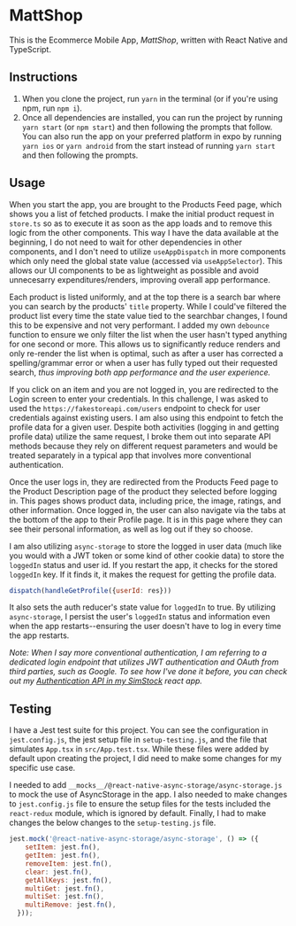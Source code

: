 # MattShop

This is the Ecommerce Mobile App, *MattShop*, written with React Native and TypeScript.

## Instructions

1. When you clone the project, run `yarn` in the terminal (or if you're using npm, run `npm i`).
2. Once all dependencies are installed, you can run the project by running `yarn start` (or `npm start`) and then following the prompts that follow. You can also run the app on your preferred platform in expo by running `yarn ios` or `yarn android` from the start instead of running `yarn start` and then following the prompts.

## Usage

When you start the app, you are brought to the Products Feed page, which shows you a list of fetched products. I make the initial product request in `store.ts` so as to execute it as soon as the app loads and to remove this logic from the other components. This way I have the data available at the beginning, I do not need to wait for other dependencies in other components, and I don't need to utilize `useAppDispatch` in more components which only need the global state value (accessed via `useAppSelector`). This allows our UI components to be as lightweight as possible and avoid unnecesarry expenditures/renders, improving overall app performance.

Each product is listed uniformly, and at the top there is a search bar where you can search by the products' `title` property. While I could've filtered the product list every time the state value tied to the searchbar changes, I found this to be expensive and not very performant. I added my own `debounce` function to ensure we only filter the list when the user hasn't typed anything for one second or more. This allows us to significantly reduce renders and only re-render the list when is optimal, such as after a user has corrected a spelling/grammar error or when a user has fully typed out their requested search, *thus improving both app performance and the user experience.*

If you click on an item and you are not logged in, you are redirected to the Login screen to enter your credentials. In this challenge, I was asked to used the `https://fakestoreapi.com/users` endpoint to check for user credentials against existing users. I am also using this endpoint to fetch the profile data for a given user. Despite both activities (logging in and getting profile data) utilize the same request, I broke them out into separate API methods because they rely on different request parameters and would be treated separately in a typical app that involves more conventional authentication.

Once the user logs in, they are redirected from the Products Feed page to the Product Description page of the product they selected before logging in. This pages shows product data, including price, the image, ratings, and other information. Once logged in, the user can also navigate via the tabs at the bottom of the app to their Profile page. It is in this page where they can see their personal information, as well as log out if they so choose.

I am also utilizing `async-storage` to store the logged in user data (much like you would with a JWT token or some kind of other cookie data) to store the `loggedIn` status and user id. If you restart the app, it checks for the stored `loggedIn` key. If it finds it, it makes the request for getting the profile data.

```javascript
dispatch(handleGetProfile({userId: res}))
```

It also sets the auth reducer's state value for `loggedIn` to true. By utilizing `async-storage`, I persist the user's `loggedIn` status and information even when the app restarts--ensuring the user doesn't have to log in every time the app restarts.

*Note: When I say more conventional authentication, I am referring to a dedicated login endpoint that utilizes JWT authentication and OAuth from third parties, such as Google. To see how I've done it before, you can check out my [Authentication API in my SimStock](https://github.com/macro6461/sim-stock/blob/main/api/authApi.ts) react app.*

## Testing

I have a Jest test suite for this project. You can see the configuration in `jest.config.js`, the jest setup file in `setup-testing.js`, and the file that simulates `App.tsx` in `src/App.test.tsx`. While these files were added by default upon creating the project, I did need to make some changes for my specific use case.

I needed to add `__mocks__/@react-native-async-storage/async-storage.js` to mock the use of AsyncStorage in the app. I also needed to make changes to `jest.config.js` file to ensure the setup files for the tests included the `react-redux` module, which is ignored by default. Finally, I had to make changes the below changes to the `setup-testing.js` file.

```javascript
jest.mock('@react-native-async-storage/async-storage', () => ({
    setItem: jest.fn(),
    getItem: jest.fn(),
    removeItem: jest.fn(),
    clear: jest.fn(),
    getAllKeys: jest.fn(),
    multiGet: jest.fn(),
    multiSet: jest.fn(),
    multiRemove: jest.fn(),
  }));
```

